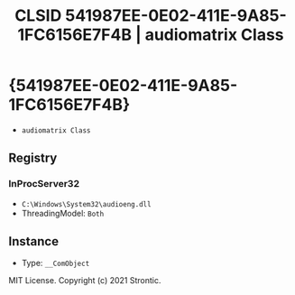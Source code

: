 ﻿---
title: "CLSID 541987EE-0E02-411E-9A85-1FC6156E7F4B | audiomatrix Class"
excerpt: What is COM-Object CLSID 541987EE-0E02-411E-9A85-1FC6156E7F4B?
---

# {541987EE-0E02-411E-9A85-1FC6156E7F4B}

* `audiomatrix Class`

## Registry


### InProcServer32

* `C:\Windows\System32\audioeng.dll`
* ThreadingModel: `Both`

## Instance

* Type: `__ComObject`

MIT License. Copyright (c) 2021 Strontic.


